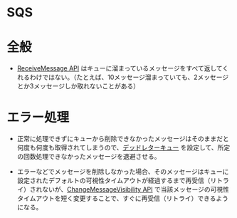 SQS
====

# 全般

* [ReceiveMessage API](https://docs.aws.amazon.com/ja_jp/AWSSimpleQueueService/latest/SQSDeveloperGuide/standard-queues.html#standard-queues-message-sample) はキューに溜まっているメッセージをすべて返してくれるわけではない。（たとえば、10メッセージ溜まっていても、2メッセージとか3メッセージしか取れないことがある）


# エラー処理

* 正常に処理できずにキューから削除できなかったメッセージはそのままだと何度も何度も取得されてしまうので、[デッドレターキュー](https://docs.aws.amazon.com/ja_jp/AWSSimpleQueueService/latest/SQSDeveloperGuide/sqs-dead-letter-queues.html) を設定して、所定の回数処理できなかったメッセージを退避させる。

* エラーなどでメッセージを削除しなかった場合、そのメッセージはキューに設定されたデフォルトの可視性タイムアウトが経過するまで再受信（リトライ）されないが、[ChangeMessageVisibility API](https://docs.aws.amazon.com/ja_jp/AWSSimpleQueueService/latest/SQSDeveloperGuide/sqs-visibility-timeout.html#changing-message-visibility-timeout) で当該メッセージの可視性タイムアウトを短く変更することで、すぐに再受信（リトライ）できるようになる。
